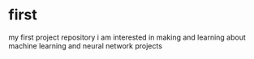 # first
my first project repository
i am interested in making and learning about machine learning and neural network projects
